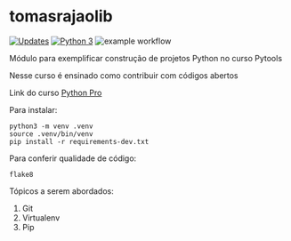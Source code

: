 # tomasrajaolib
[![Updates](https://pyup.io/repos/github/tomasrajao/tomasrajaolib/shield.svg)](https://pyup.io/repos/github/tomasrajao/tomasrajaolib/)
[![Python 3](https://pyup.io/repos/github/tomasrajao/tomasrajaolib/python-3-shield.svg)](https://pyup.io/repos/github/tomasrajao/tomasrajaolib/)
![example workflow](https://github.com/tomasrajao/tomasrajaolib/actions/workflows/test.yml/badge.svg)


Módulo para exemplificar construção de projetos Python no curso Pytools

Nesse curso é ensinado como contribuir com códigos abertos

Link do curso [Python Pro](https://plataforma.dev.pro.br)

Para instalar:
```
python3 -m venv .venv
source .venv/bin/venv
pip install -r requirements-dev.txt
```
Para conferir qualidade de código:
```git
flake8
```

Tópicos a serem abordados:
1. Git
2. Virtualenv
3. Pip